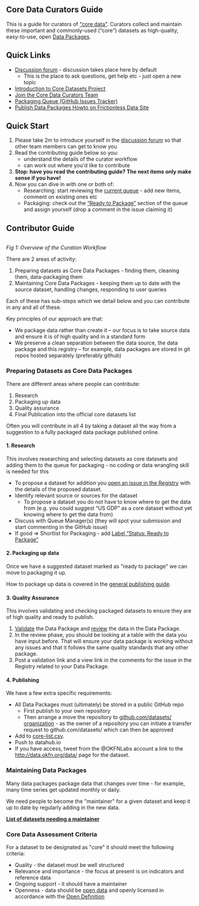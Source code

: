## Core Data Curators Guide

This is a guide for curators of ["core data"][core-intro]. Curators collect and maintain these important and commonly-used (“core”) datasets as high-quality, easy-to-use, open [Data Packages][dp].

[dp]: http://frictionlessdata.io/data-packages/

## Quick Links

- [Discussion forum][forum] - discussion takes place here by default
  - This is the place to ask questions, get help etc - just open a new topic
- [Introduction to Core Datasets Project][core-intro]
- [Join the Core Data Curators Team][core-intro-team]
- [Packaging Queue (GitHub Issues Tracker)](https://github.com/datasets/registry/issues)
- [Publish Data Packages Howto on Frictionless Data Site][publish-howto]

[core-intro]: /docs/core-data
[core-intro-team]: /docs/core-data/curators
[forum]: http://discuss.okfn.org/category/open-knowledge-labs/core-datasets
[publish-howto]: /docs/data-packages/publish/

## Quick Start

1. Please take 2m to introduce yourself in the [discussion forum](http://discuss.okfn.org/t/core-data-curators-introductions/145) so that other team members can get to know you
2. Read the contributing guide below so you:
    * understand the details of the curator workflow
    * can work out where you'd like to contribute
3.  **Stop: have you read the contributing guide? The next items only make sense if you have!**
4.  Now you can dive in with one or both of:
    * Researching: start reviewing the [current queue](https://github.com/datasets/registry/issues) - add new items, comment on existing ones etc
    * Packaging:  check out the [“Ready to Package”](https://github.com/datasets/registry/labels/Status%3A%20Ready%20to%20Package) section of the queue and assign yourself (drop a comment in the issue claiming it)

## Contributor Guide

<img src="https://docs.google.com/drawings/d/1Emi_N9GTv95Z_STW7XO2PVo0ykZgbgKvT30b1tpuXqI/pub?w=1136&h=318" alt="" style="min-width: 100%; margin-left: 0px; margin-right: 0px;" />

*Fig 1: Overview of the Curation Workflow*

There are 2 areas of activity:

1. Preparing datasets as Core Data Packages - finding them, cleaning them, data-packaging them
2. Maintaining Core Data Packages - keeping them up to date with the source dataset, handling changes, responding to user queries

Each of these has sub-steps which we detail below and you can contribute in any and all of these.

Key principles of our approach are that:

* We package data rather than create it – our focus is to take source data and ensure it is of high quality and in a standard form
* We preserve a clean separation between the data source, the data package and this registry – for example, data packages are stored in git repos hosted separately (preferably github)


### Preparing Datasets as Core Data Packages

There are different areas where people can contribute:

1. Research
2. Packaging up data
3. Quality assurance
4. Final Publication into the official core datasets list

Often you will contribute in all 4 by taking a dataset all the way from a suggestion to a fully packaged data package published online.

#### 1. Research

This involves researching and selecting datasets as core datasets and adding them to the queue for packaging - no coding or data wrangling skill is needed for this

* To propose a dataset for addition you [open an issue in the Registry](https://github.com/datasets/registry/issues/new) with the details of the proposed dataset.
* Identify relevant source or sources for the dataset
  * To propose a dataset you do not have to know where to get the data from (e.g. you could suggest “US GDP” as a core dataset without yet knowing where to get the data from)
* Discuss with Queue Manager(s) (they will spot your submission and start commenting in the GitHub issue)
* If good =&gt; Shortlist for Packaging - add [Label “Status: Ready to Package”](https://github.com/datasets/registry/labels/Status%3A%20Ready%20to%20Package)

#### 2. Packaging up data

Once we have a suggested dataset marked as "ready to package" we can move to packaging it up.

How to package up data is covered in the [general publishing guide][pub].

[pub]: /doc/publish

#### 3. Quality Assurance

This involves validating and checking packaged datasets to ensure they are of high quality and ready to publish.

1. [Validate](http://data.okfn.org/tools/validate) the Data Package and [review](http://data.okfn.org/tools/view) the data in the Data Package.
2. In the review phase, you should be looking at a table with the data you have input before. That will ensure your data package is working without any issues and that it follows the same quality standards that any other package.
3. Post a validation link and a view link in the comments for the issue in the Registry related to your Data Package.

#### 4. Publishing

We have a few extra specific requirements:

* All Data Packages must (ultimately) be stored in a public GitHub repo
  * First publish to your own repository
  * Then arrange a move the repository to [github.com/datasets/ organization](https://github.com/datasets/) - as the owner of a repository you can initiate a transfer request to github.com/datasets/ which can then be approved
* Add to [core-list.csv](https://github.com/datasets/registry/blob/master/core-list.csv).
* Push to datahub.io
* If you have access, tweet from the @OKFNLabs account a link to the http://data.okfn.org/data/ page for the dataset.


### Maintaining Data Packages

Many data packages package data that changes over time - for example, many time series get updated monthly or daily.

We need people to become the "maintainer" for a given dataset and keep it up to date by regularly adding in the new data.

**[List of datasets needing a maintainer][maintainer]**

[maintainer]: https://github.com/datasets/registry/labels/Status%3A%20Maintainer%20Wanted


### Core Data Assessment Criteria

For a dataset to be designated as "core" it should meet the following criteria:

* Quality - the dataset must be well structured
* Relevance and importance - the focus at present is on indicators and reference data
* Ongoing support - it should have a maintainer
* Openness - data should be <a href="http://opendefinition.org/">open data</a> and openly licensed in accordance with the <a href="http://opendefinition.org/">Open Definition</a>

